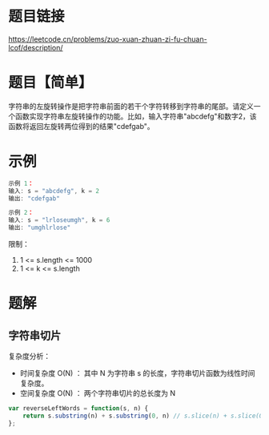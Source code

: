 # 题目链接

https://leetcode.cn/problems/zuo-xuan-zhuan-zi-fu-chuan-lcof/description/

# 题目【简单】

字符串的左旋转操作是把字符串前面的若干个字符转移到字符串的尾部。请定义一个函数实现字符串左旋转操作的功能。比如，输入字符串"abcdefg"和数字2，该函数将返回左旋转两位得到的结果"cdefgab"。

# 示例

```js
示例 1：
输入: s = "abcdefg", k = 2
输出: "cdefgab"

示例 2：
输入: s = "lrloseumgh", k = 6
输出: "umghlrlose"
```

限制：

1. 1 <= s.length <= 1000
2. 1 <= k <= s.length

# 题解

## 字符串切片

复杂度分析：

- 时间复杂度 O(N) ： 其中 N 为字符串 s 的长度，字符串切片函数为线性时间复杂度。
- 空间复杂度 O(N) ： 两个字符串切片的总长度为 N

```js
var reverseLeftWords = function(s, n) {
    return s.substring(n) + s.substring(0, n) // s.slice(n) + s.slice(0, n)
};
```
